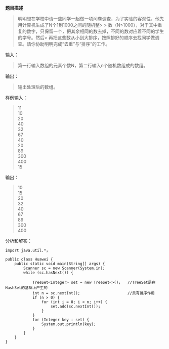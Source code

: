 **题目描述**

> 明明想在学校中请一些同学一起做一项问卷调查，为了实验的客观性，他先用计算机生成了N个1到1000之间的随机整> > 数（N≤1000），对于其中重复的数字，只保留一个，把其余相同的数去掉，不同的数对应着不同的学生的学号。然后> 再把这些数从小到大排序，按照排好的顺序去找同学做调查。请你协助明明完成“去重”与“排序”的工作。 

输入：

> 第一行输入数组的元素个数N，第二行输入n个随机数组成的数组。

输出：

> 输出处理后的数组。

样例输入：

> 11   
> 10   
> 20    
> 40    
> 32   
> 67   
> 40  
> 20  
> 89          
> 300  
> 400   
> 15

输出：

> 10   
15  
20   
32   
40   
67   
89   
300  
400

分析和解答：

	import java.util.*;
	
	public class Huawei {
	    public static void main(String[] args) {
	        Scanner sc = new Scanner(System.in);
	        while (sc.hasNext()) {
	
	            TreeSet<Integer> set = new TreeSet<>();   //TreeSet是在HashSet的基础上产生的
	            int n = sc.nextInt();					  //具有排序作用									
	            if (n > 0) {
	                for (int i = 0; i < n; i++) {
	                    set.add(sc.nextInt());
	                }
	            }
	            for (Integer key : set) {
	                System.out.println(key);
	            }
	        }
	    }
	}